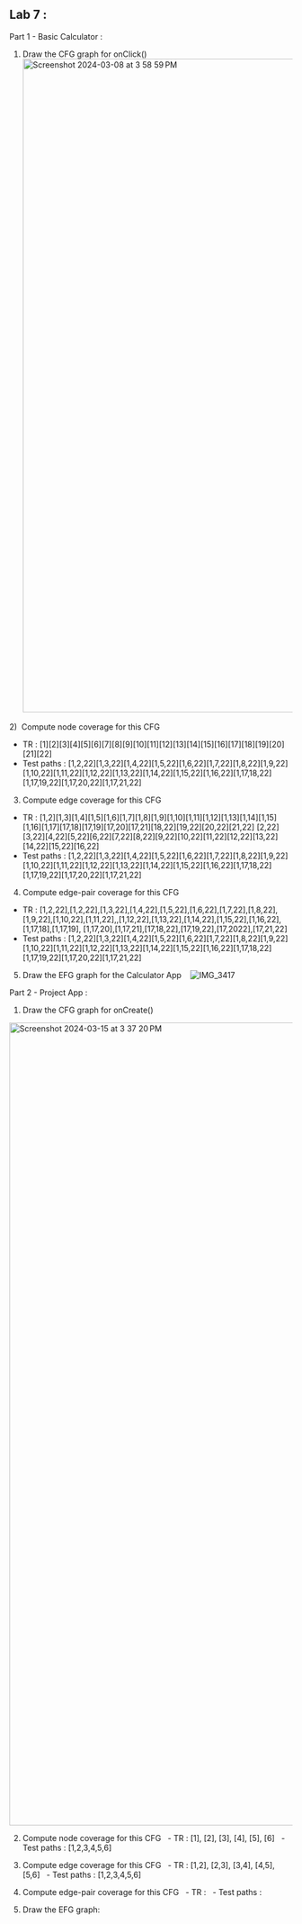 ## Lab 7 :
Part 1 - Basic Calculator : 
1) Draw the CFG graph for onClick()<img width="1161" alt="Screenshot 2024-03-08 at 3 58 59 PM" src="https://github.com/SOEN345-WINTER2024/cfg-graph-lab-eo2000/assets/116772744/b6b0dc30-4eff-4f4a-afd2-de99e48ed5c2">

2)  Compute node coverage for this CFG
- TR : [1][2][3][4][5][6][7][8][9][10][11][12][13][14][15][16][17][18][19][20][21][22]
- Test paths : [1,2,22][1,3,22][1,4,22][1,5,22][1,6,22][1,7,22][1,8,22][1,9,22][1,10,22][1,11,22][1,12,22][1,13,22][1,14,22][1,15,22][1,16,22][1,17,18,22][1,17,19,22][1,17,20,22][1,17,21,22]

3) Compute edge coverage for this CFG
- TR : [1,2][1,3][1,4][1,5][1,6][1,7][1,8][1,9][1,10][1,11][1,12][1,13][1,14][1,15][1,16][1,17][17,18][17,19][17,20][17,21][18,22][19,22][20,22][21,22]
[2,22][3,22][4,22][5,22][6,22][7,22][8,22][9,22][10,22][11,22][12,22][13,22][14,22][15,22][16,22]
- Test paths : [1,2,22][1,3,22][1,4,22][1,5,22][1,6,22][1,7,22][1,8,22][1,9,22][1,10,22][1,11,22][1,12,22][1,13,22][1,14,22][1,15,22][1,16,22][1,17,18,22][1,17,19,22][1,17,20,22][1,17,21,22]

4) Compute edge-pair coverage for this CFG
- TR : [1,2,22],[1,2,22],[1,3,22],[1,4,22],[1,5,22],[1,6,22],[1,7,22],[1,8,22],[1,9,22],[1,10,22],[1,11,22],,[1,12,22],[1,13,22],[1,14,22],[1,15,22],[1,16,22],[1,17,18],[1,17,19], [1,17,20],[1,17,21],[17,18,22],[17,19,22],[17,2022],[17,21,22]
- Test paths : [1,2,22][1,3,22][1,4,22][1,5,22][1,6,22][1,7,22][1,8,22][1,9,22][1,10,22][1,11,22][1,12,22][1,13,22][1,14,22][1,15,22][1,16,22][1,17,18,22][1,17,19,22][1,17,20,22][1,17,21,22]

5) Draw the EFG graph for the Calculator App
   ![IMG_3417](https://github.com/SOEN345-WINTER2024/cfg-graph-lab-eo2000/assets/116772744/c312c31e-5de3-4ad0-9897-2920376c0760)


Part 2 - Project App : 
1) Draw the CFG graph for onCreate()
   
<img width="1426" alt="Screenshot 2024-03-15 at 3 37 20 PM" src="https://github.com/SOEN345-WINTER2024/cfg-graph-lab-L3CH3R0/assets/91989855/d6f27523-79b5-411c-81ba-43986f76f120">

2) Compute node coverage for this CFG
  - TR : [1], [2], [3], [4], [5], [6]
  - Test paths : [1,2,3,4,5,6]
4) Compute edge coverage for this CFG
  - TR : [1,2], [2,3], [3,4], [4,5], [5,6]
  - Test paths : [1,2,3,4,5,6]

5) Compute edge-pair coverage for this CFG
  - TR :
  - Test paths :
6) Draw the EFG graph:
